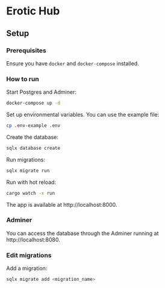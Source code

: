 # Erotic Hub

## Setup

### Prerequisites

Ensure you have `docker` and `docker-compose` installed.

### How to run

Start Postgres and Adminer:

```bash
docker-compose up -d
```

Set up environmental variables. You can use the example file:

```bash
cp .env-example .env
```

Create the database:

```bash
sqlx database create
```

Run migrations:

```bash
sqlx migrate run
```

Run with hot reload:

```bash
cargo watch -x run
```

The app is available at http://localhost:8000.

### Adminer

You can access the database through the Adminer running at http://localhost:8080.

### Edit migrations

Add a migration:

```bash
sqlx migrate add <migration_name>
```
